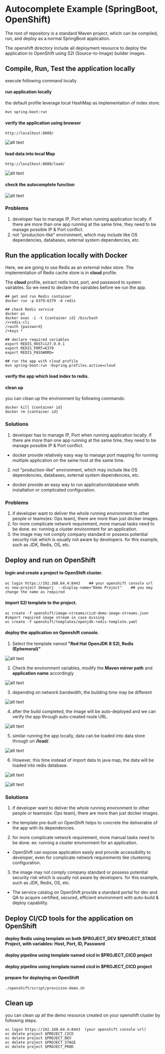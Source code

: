 # Autocomplete Example (SpringBoot, OpenShift)

The root of repository is a standard Maven project, which can be compiled, run, and deploy as a normal SpringBoot application.

The openshift directory include all deployment resource to deploy the application to OpenShift using S2I (Source-to-Image) builder images.

## Compile, Run, Test the application locally

execute following command locally
#### run application locally
the default profile leverage local HashMap as implementation of index store.
```
mvn spring-boot:run
```

#### verify the application using browser
```
http://localhost:8080/
```
![alt text](https://github.com/holodragon/autocomplete/raw/master/images/img1-1.png "running locally")

#### load data into local Map
```
http://localhost:8080/load/
```
![alt text](https://github.com/holodragon/autocomplete/raw/master/images/img1-2.png "load data into local map")

#### check the autocomplete function

![alt text](https://github.com/holodragon/autocomplete/raw/master/images/img1-3.png "autocomplete works")

### Problems
1. developer has to manage IP, Port when running application locally. if there are more than one app running at the same time, they need to be manage possible IP & Port conflict.
2. not "production-like" environment, which may include like OS dependencies, databases, external system dependencies, etc.


## Run the application locally with Docker
Here, we are going to use Redis as an external index store. The implementation of Redis cache store is in **cloud** profile.

The **cloud** profile, extract redis host, port, and password to system vairables. So we need to declare the vairables before we run the app.

```
## get and run Redis container
docker run -p 6379:6379 -d redis

## check Redis service
docker ps
docker exec -i -t {container id} /bin/bash
/>redis-cli
/>auth {password}
/>keys *

## declare required variables
export REDIS_HOST=127.0.0.1
export REDIS_PORT=6379
export REDIS_PASSWORD=

## run the app with cloud profile
mvn spring-boot:run -Dspring.profiles.active=cloud
```

#### verify the app which load index to redis.

#### clean up
you can clean up the environment by following commands:
```
docker kill {container id}
docker rm {container id}
```

### Solutions
1. developer has to manage IP, Port when running application locally. if there are more than one app running at the same time, they need to be manage possible IP & Port conflict.
* docker provide relatively easy way to manage port mapping for running multiple application on the same host at the same time.

2. not "production-like" environment, which may include like OS dependencies, databases, external system dependencies, etc.
* docker provide an easy way to run application/database whith installation or complicated configuration.


### Problems
1. if developer want to deliver the whole running environment to other people or teams(ex: Ops team), there are more than just docker images.
2. for more complicate network requirement, more manual tasks need to be done. ex: running a cluster environment for an application.
3. the image may not comply company standard or possess potential security risk which is usually not aware by developers. for this example, such as JDK, Redis, OS, etc.


## Deploy and run on OpenShift
#### login and create a project to OpenShift cluster.
```
oc login https://192.168.64.4:8443    ## your openshift console url
oc new-project demoprj  --display-name="Demo Project"    ## you may change the name as required
```

#### import S2I template to the project.
```
oc create -f openshift/image-streams/cicd-demo-image-streams.json    #import required image stream in case missing
oc create -f openshift/templates/openjdk-redis-template.yaml
```
#### deploy the application on Openshift console.

1. Select the template named **"Red Hat OpenJDK 8 S2I, Redis (Ephemeral)"**

![alt text](https://github.com/holodragon/autocomplete/raw/master/images/img2-1.png "select template")

2. Check the environment variables, modify the **Maven mirror path** and **application name** accordingly

![alt text](https://github.com/holodragon/autocomplete/raw/master/images/img2-2.png "review envs")

3. depending on network bandwidth, the building time may be different

![alt text](https://github.com/holodragon/autocomplete/raw/master/images/img2-3.png "building app")

4. after the build completed, the image will be auto-deployed and we can verify the app through auto-created route URL.

![alt text](https://github.com/holodragon/autocomplete/raw/master/images/img2-4.png "app deployed")

5. similar running the app locally, data can be loaded into data store through uri **/load/**.

![alt text](https://github.com/holodragon/autocomplete/raw/master/images/img2-5.png "load data into redis")

6. However, this time instead of import data to java map, the data will be loaded into redis database.

![alt text](https://github.com/holodragon/autocomplete/raw/master/images/img2-6.png "verify data in redis")

![alt text](https://github.com/holodragon/autocomplete/raw/master/images/img2-7.png "verify app function")


### Solutions
1. if developer want to deliver the whole running environment to other people or teams(ex: Ops team), there are more than just docker images.
* the template pre-built on OpenShift helps to concrete the deliverable of the app with its dependencies.
2. for more complicate network requirement, more manual tasks need to be done. ex: running a cluster environment for an application.
* OpenShift can expose application easily and provide accessibility to developer, even for complicate network requirements like clustering configuration.
3. the image may not comply company standard or possess potential security risk which is usually not aware by developers. for this example, such as JDK, Redis, OS, etc.
* The service catalog on OpenShift provide a standard portal for dev and QA to acquire certified, secured, efficient environment with auto-build & deploy capability.

## Deploy CI/CD tools for the application on OpenShift

#### deploy Redis using template on both $PROJECT_DEV $PROJECT_STAGE Project, with variables: Host, Port, ID, Password

#### deploy pipeline using template named cicd in $PROJECT_CICD project

#### deploy pipeline using template named cicd in $PROJECT_CICD project



#### prepare for deploying on OpenShift

```
./openshift/script/provision-demo.sh
```


## Clean up

you can clean up all the demo resource created on your openshift cluster by following steps.
```
oc login https://192.168.64.4:8443  (your openshift console url)
oc delete project $PROJECT_CICD
oc delete project $PROJECT_DEV
oc delete project $PROJECT_STAGE
oc delete project $PROJECT_PROD
```